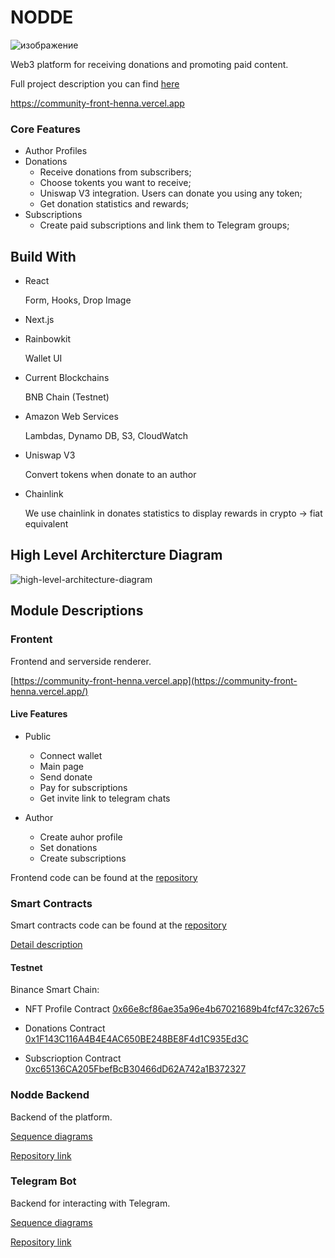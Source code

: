 # NODDE

![изображение](https://github.com/nodde-web3/.github/assets/10999015/fd3ad854-e46c-4caf-9e07-f2240841047f)

Web3 platform for receiving donations and promoting paid content. 

Full project description you can find [here](https://elated-couch-eca.notion.site/Full-presentation-cc5fae9085d74dae97002608c9cc056a)

https://community-front-henna.vercel.app

### Core Features

- Author Profiles
- Donations
  - Receive donations from subscribers;
  - Choose tokents you want to receive;
  - Uniswap V3 integration. Users can donate you using any token;
  - Get donation statistics and rewards;
- Subscriptions
  - Create paid subscriptions and link them to Telegram groups;

## Build With

- React 

  Form, Hooks, Drop Image
  
- Next.js

- Rainbowkit

  Wallet UI
  
- Current Blockchains

  BNB Chain (Testnet)  
  
- Amazon Web Services
 
  Lambdas, Dynamo DB, S3, CloudWatch
  
- Uniswap V3

  Convert tokens when donate to an author
- Chainlink  

  We use chainlink in donates statistics to display rewards in crypto -> fiat equivalent 

## High Level Architercture Diagram

![high-level-architecture-diagram](https://github.com/nodde-web3/.github/assets/10999015/c9537d68-f779-46a0-beae-d09cdc25b25d)

## Module Descriptions

### Frontent

Frontend and serverside renderer.

[https://community-front-henna.vercel.app](https://community-front-henna.vercel.app/)

#### Live Features

- Public
  - Connect wallet
  - Main page
  - Send donate 
  - Pay for subscriptions
  - Get invite link to telegram chats

- Author
  - Create auhor profile
  - Set donations
  - Create subscriptions

Frontend code can be found at the [repository](https://github.com/nodde-web3/community-front)

### Smart Contracts

Smart contracts code can be found at the [repository](https://github.com/nodde-web3/smart-contracts)

[Detail description](https://elated-couch-eca.notion.site/Smart-Contract-5063c1d752364e23ad0611c2e64f30d5)

#### Testnet

Binance Smart Chain:

- NFT Profile Contract
[0x66e8cf86ae35a96e4b67021689b4fcf47c3267c5](https://testnet.bscscan.com/address/0x66e8cf86ae35a96e4b67021689b4fcf47c3267c5#code)

- Donations Contract
[0x1F143C116A4B4E4AC650BE248BE8F4d1C935Ed3C](https://testnet.bscscan.com/address/0x1F143C116A4B4E4AC650BE248BE8F4d1C935Ed3C#code)

- Subscrioption Contract
[0xc65136CA205FbefBcB30466dD62A742a1B372327](https://testnet.bscscan.com/address/0xc65136CA205FbefBcB30466dD62A742a1B372327#code)


### Nodde Backend

Backend of the platform.

[Sequence diagrams](https://elated-couch-eca.notion.site/Backend-56e08b8188634ff0b2939ddb7cf1ec84)

[Repository link](https://github.com/nodde-web3/nodde-backend)

### Telegram Bot

Backend for interacting with Telegram.

[Sequence diagrams](https://elated-couch-eca.notion.site/Backend-56e08b8188634ff0b2939ddb7cf1ec84)

[Repository link](https://github.com/nodde-web3/community-telegram-lambdas)

